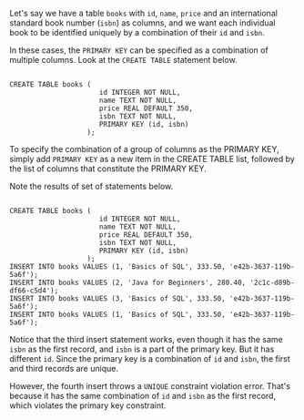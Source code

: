 Let's say we have a table `books` with `id`, `name`, `price` and an international standard book number (`isbn`) as columns, and we want each individual book to be identified uniquely by a combination of their `id` and `isbn`.

In these cases, the `PRIMARY KEY` can be specified as a combination of multiple columns. Look at the `CREATE TABLE` statement below.

<codeblock language="sql" dbName="students3-v1.db" focusTableAfterRun="books" type="lesson">
<code>
CREATE TABLE books (
                      id INTEGER NOT NULL,
                      name TEXT NOT NULL,
                      price REAL DEFAULT 350,
                      isbn TEXT NOT NULL,
                      PRIMARY KEY (id, isbn)
                   );
</code>
</codeblock>

To specify the combination of a group of columns as the PRIMARY KEY, simply add `PRIMARY KEY` as a new item in the CREATE TABLE list, followed by the list of columns that constitute the PRIMARY KEY.

Note the results of set of statements below.

<codeblock language="sql" dbName="students3-v1.db" focusTableAfterRun="books" type="lesson">
<code>
CREATE TABLE books (
                      id INTEGER NOT NULL,
                      name TEXT NOT NULL,
                      price REAL DEFAULT 350,
                      isbn TEXT NOT NULL,
                      PRIMARY KEY (id, isbn)
                   );
INSERT INTO books VALUES (1, 'Basics of SQL', 333.50, 'e42b-3637-119b-5a6f');
INSERT INTO books VALUES (2, 'Java for Beginners', 280.40, '2c1c-d89b-df66-c5d4');
INSERT INTO books VALUES (3, 'Basics of SQL', 333.50, 'e42b-3637-119b-5a6f');
INSERT INTO books VALUES (1, 'Basics of SQL', 333.50, 'e42b-3637-119b-5a6f');
</code>
</codeblock>

Notice that the third insert statement works, even though it has the same `isbn` as the first record, and `isbn` is a part of the primary key. But it has different `id`. Since the primary key is a combination of `id` and `isbn`, the first and third records are unique.

However, the fourth insert throws a `UNIQUE` constraint violation error. That's because it has the same combination of `id` and `isbn` as the first record, which violates the primary key constraint.
